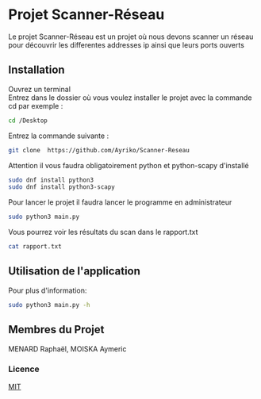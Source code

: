 # Projet Scanner-Réseau
Le projet Scanner-Réseau est un projet où nous devons scanner un réseau pour découvrir les differentes addresses ip ainsi que leurs ports ouverts

## Installation 
Ouvrez un terminal  
Entrez dans le dossier où vous voulez installer le projet avec la commande cd
par exemple :
```bash
cd /Desktop
```
Entrez la commande suivante : 
```bash
git clone  https://github.com/Ayriko/Scanner-Reseau
```

Attention il vous faudra obligatoirement python et python-scapy d'installé
```bash
sudo dnf install python3
sudo dnf install python3-scapy
```

Pour lancer le projet il faudra lancer le programme en administrateur
```bash
sudo python3 main.py
```

Vous pourrez voir les résultats du scan dans le rapport.txt
```bash
cat rapport.txt
```

## Utilisation de l'application

Pour plus d'information: 
```bash
sudo python3 main.py -h
```

## Membres du Projet
MENARD Raphaël, MOISKA Aymeric

### Licence
[MIT](https://choosealicense.com/licenses/mit/)